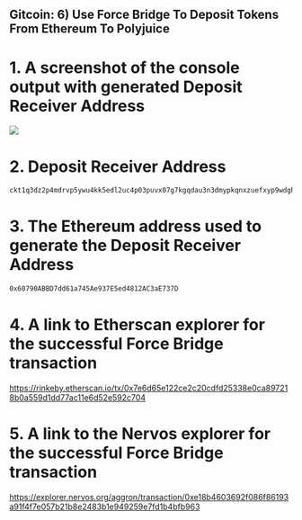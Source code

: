 ## Gitcoin: 6) Use Force Bridge To Deposit Tokens From Ethereum To Polyjuice

# 1. A screenshot of the console output with generated Deposit Receiver Address

![](1.depositReceiverAddress.png)

# 2. Deposit Receiver Address

```sh
ckt1q3dz2p4mdrvp5ywu4kk5edl2uc4p03puvx07g7kgqdau3n3dmypkqnxzuefxyp9wdghglncj77k5wt6p59sx6kukyjlwh5s467qgp8m25yqqqqqsqqqqqvqqqqqfjqqqqzg3gvlzm6efgjqlzg8xml3zfw6smrafjdxzf5sxnuhfsupcydhpx6gqqqqpqqqqqqcqqqqqxyqqqqx7asf60w8pqpte2sfcfn90fdfzxue7ff2g8sawe9wacnqat6jmygqngqqqqpxv9ejjvgz2u63w3l839aadguh5rgtqd4devf97a0fpt4uqsz0k5crep2aa0htp5az6aym7tm2gz2kr4eeh6q9rqgqqqqqqcqudznkl
```

# 3. The Ethereum address used to generate the Deposit Receiver Address

```sh
0x60790ABBD7dd61a745Ae937E5ed4812AC3aE737D
```

# 4. A link to Etherscan explorer for the successful Force Bridge transaction

https://rinkeby.etherscan.io/tx/0x7e6d65e122ce2c20cdfd25338e0ca897218b0a559d1dd77ac11e6d52e592c704

# 5. A link to the Nervos explorer for the successful Force Bridge transaction

https://explorer.nervos.org/aggron/transaction/0xe18b4603692f086f86193a91f4f7e057b21b8e2483b1e949259e7fd1b4bfb963